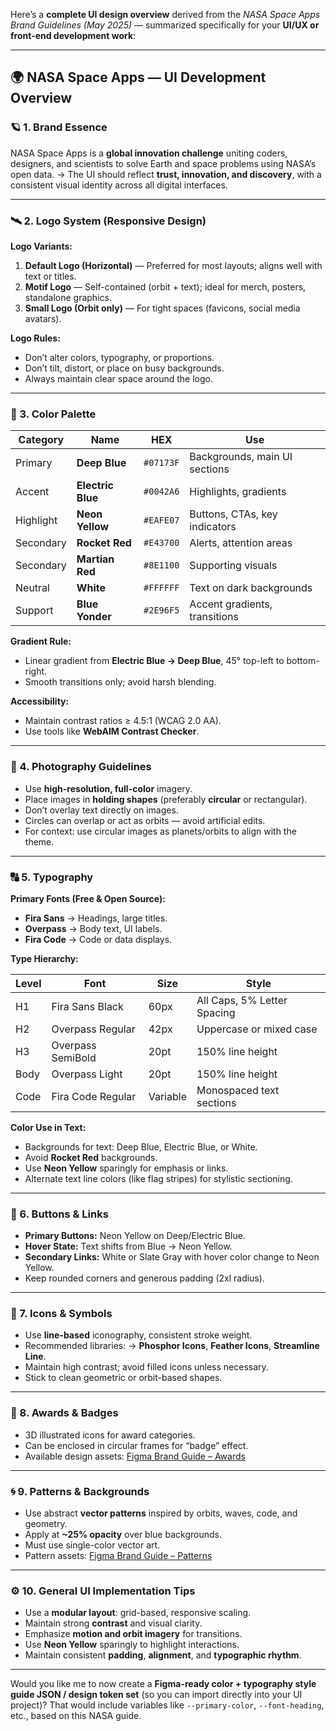 Here’s a **complete UI design overview** derived from the *NASA Space Apps Brand Guidelines (May 2025)* — summarized specifically for your **UI/UX or front-end development work**:

---

## 🌍 NASA Space Apps — UI Development Overview

### 🪐 1. Brand Essence

NASA Space Apps is a **global innovation challenge** uniting coders, designers, and scientists to solve Earth and space problems using NASA’s open data.
→ The UI should reflect **trust, innovation, and discovery**, with a consistent visual identity across all digital interfaces.

---

### 🛰️ 2. Logo System (Responsive Design)

**Logo Variants:**

1. **Default Logo (Horizontal)** — Preferred for most layouts; aligns well with text or titles.
2. **Motif Logo** — Self-contained (orbit + text); ideal for merch, posters, standalone graphics.
3. **Small Logo (Orbit only)** — For tight spaces (favicons, social media avatars).

**Logo Rules:**

* Don’t alter colors, typography, or proportions.
* Don’t tilt, distort, or place on busy backgrounds.
* Always maintain clear space around the logo.

---

### 🎨 3. Color Palette

| Category  | Name              | HEX       | Use                           |
| --------- | ----------------- | --------- | ----------------------------- |
| Primary   | **Deep Blue**     | `#07173F` | Backgrounds, main UI sections |
| Accent    | **Electric Blue** | `#0042A6` | Highlights, gradients         |
| Highlight | **Neon Yellow**   | `#EAFE07` | Buttons, CTAs, key indicators |
| Secondary | **Rocket Red**    | `#E43700` | Alerts, attention areas       |
| Secondary | **Martian Red**   | `#8E1100` | Supporting visuals            |
| Neutral   | **White**         | `#FFFFFF` | Text on dark backgrounds      |
| Support   | **Blue Yonder**   | `#2E96F5` | Accent gradients, transitions |

**Gradient Rule:**

* Linear gradient from **Electric Blue → Deep Blue**, 45° top-left to bottom-right.
* Smooth transitions only; avoid harsh blending.

**Accessibility:**

* Maintain contrast ratios ≥ 4.5:1 (WCAG 2.0 AA).
* Use tools like **WebAIM Contrast Checker**.

---

### 📸 4. Photography Guidelines

* Use **high-resolution, full-color** imagery.
* Place images in **holding shapes** (preferably **circular** or rectangular).
* Don’t overlay text directly on images.
* Circles can overlap or act as orbits — avoid artificial edits.
* For context: use circular images as planets/orbits to align with the theme.

---

### 🔠 5. Typography

**Primary Fonts (Free & Open Source):**

* **Fira Sans** → Headings, large titles.
* **Overpass** → Body text, UI labels.
* **Fira Code** → Code or data displays.

**Type Hierarchy:**

| Level | Font              | Size     | Style                       |
| ----- | ----------------- | -------- | --------------------------- |
| H1    | Fira Sans Black   | 60px     | All Caps, 5% Letter Spacing |
| H2    | Overpass Regular  | 42px     | Uppercase or mixed case     |
| H3    | Overpass SemiBold | 20pt     | 150% line height            |
| Body  | Overpass Light    | 20pt     | 150% line height            |
| Code  | Fira Code Regular | Variable | Monospaced text sections    |

**Color Use in Text:**

* Backgrounds for text: Deep Blue, Electric Blue, or White.
* Avoid **Rocket Red** backgrounds.
* Use **Neon Yellow** sparingly for emphasis or links.
* Alternate text line colors (like flag stripes) for stylistic sectioning.

---

### 🔘 6. Buttons & Links

* **Primary Buttons:** Neon Yellow on Deep/Electric Blue.
* **Hover State:** Text shifts from Blue → Neon Yellow.
* **Secondary Links:** White or Slate Gray with hover color change to Neon Yellow.
* Keep rounded corners and generous padding (2xl radius).

---

### 🧩 7. Icons & Symbols

* Use **line-based** iconography, consistent stroke weight.
* Recommended libraries:
  → **Phosphor Icons**, **Feather Icons**, **Streamline Line**.
* Maintain high contrast; avoid filled icons unless necessary.
* Stick to clean geometric or orbit-based shapes.

---

### 🏅 8. Awards & Badges

* 3D illustrated icons for award categories.
* Can be enclosed in circular frames for “badge” effect.
* Available design assets: [Figma Brand Guide – Awards](https://www.figma.com/design/wHdW7W8eBpLmSQ4cwZoUjm/Space-Apps-Brand-Guide?node-id=109-1530)

---

### 🌀 9. Patterns & Backgrounds

* Use abstract **vector patterns** inspired by orbits, waves, code, and geometry.
* Apply at **~25% opacity** over blue backgrounds.
* Must use single-color vector art.
* Pattern assets: [Figma Brand Guide – Patterns](https://www.figma.com/design/wHdW7W8eBpLmSQ4cwZoUjm/Space-Apps-Brand-Guide?node-id=109-319)

---

### ⚙️ 10. General UI Implementation Tips

* Use a **modular layout**: grid-based, responsive scaling.
* Maintain strong **contrast** and visual clarity.
* Emphasize **motion and orbit imagery** for transitions.
* Use **Neon Yellow** sparingly to highlight interactions.
* Maintain consistent **padding**, **alignment**, and **typographic rhythm**.

---

Would you like me to now create a **Figma-ready color + typography style guide JSON / design token set** (so you can import directly into your UI project)?
That would include variables like `--primary-color`, `--font-heading`, etc., based on this NASA guide.
